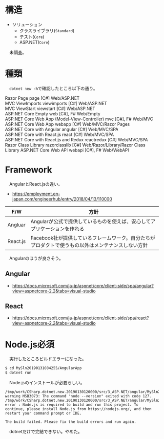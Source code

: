 # 構造

* ソリューション
    * クラスライブラリ(`Standard`)
    * テスト(`Core`)
    * ASP.NET(`Core`)

　未調査。

# 種類

　`dotnet new -h`で確認したところ以下の通り。
                       
Razor Page                                        page               [C#]              Web/ASP.NET                          
MVC ViewImports                                   viewimports        [C#]              Web/ASP.NET                          
MVC ViewStart                                     viewstart          [C#]              Web/ASP.NET                          
ASP.NET Core Empty                                web                [C#], F#          Web/Empty                            
ASP.NET Core Web App (Model-View-Controller)      mvc                [C#], F#          Web/MVC                              
ASP.NET Core Web App                              webapp             [C#]              Web/MVC/Razor Pages                  
ASP.NET Core with Angular                         angular            [C#]              Web/MVC/SPA                          
ASP.NET Core with React.js                        react              [C#]              Web/MVC/SPA                          
ASP.NET Core with React.js and Redux              reactredux         [C#]              Web/MVC/SPA                          
Razor Class Library                               razorclasslib      [C#]              Web/Razor/Library/Razor Class Library
ASP.NET Core Web API                              webapi             [C#], F#          Web/WebAPI                           

# Framework

　AngularとReact.jsの違い。

* https://employment.en-japan.com/engineerhub/entry/2018/04/13/110000

F/W|方針
---|----
Angluar|Angularが公式で提供しているものを使えば、安心してアプリケーションを作れる
React.js|Facebook社が提供しているフレームワーク。自分たちがプロダクトで使うもの以外はメンテナンスしない方針

　Angularのほうが良さそう。

## Angular

* https://docs.microsoft.com/ja-jp/aspnet/core/client-side/spa/angular?view=aspnetcore-2.2&tabs=visual-studio

## React 

* https://docs.microsoft.com/ja-jp/aspnet/core/client-side/spa/react?view=aspnetcore-2.2&tabs=visual-studio

# Node.js必須

　実行したところビルドエラーになった。

```bash
$ cd MySln20190131084255/AngularApp
$ dotnet run
```

　Node.jsのインストールが必要らしい。

```
/tmp/work/CSharp.dotnet.new.20190130120000/src/3_ASP.NET/angular/MySln20190131084255/AngularApp/AngularApp.csproj(33,5): warning MSB3073: The command "node --version" exited with code 127.
/tmp/work/CSharp.dotnet.new.20190130120000/src/3_ASP.NET/angular/MySln20190131084255/AngularApp/AngularApp.csproj(36,5): error : Node.js is required to build and run this project. To continue, please install Node.js from https://nodejs.org/, and then restart your command prompt or IDE.

The build failed. Please fix the build errors and run again.
```

　dotnetだけで完結できない。やめた。


